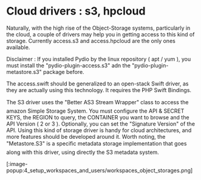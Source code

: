 # Cloud drivers : s3, hpcloud #

Naturally, with the high rise of the Object-Storage systems, particularly in the cloud, a couple of drivers may help you in getting access to this kind of storage. Currently access.s3 and access.hpcloud are the only ones available.

Disclaimer : If you installed Pydio by the linux repository ( apt / yum ), you must install the "pydio-plugin-access.s3" adn the "pydio-plugin-metastore.s3" package before.

The access.swift should be generalized to an open-stack Swift driver, as they are actually using this technology. It requires the PHP Swift Bindings.

The S3 driver uses the "Better AS3 Stream Wrapper" class to access the amazon Simple Storage System. You must configure the  API & SECRET KEYS, the REGION to query, the CONTAINER you want to browse and the API Version ( 2 or 3 ). Optionally, you can set the "Signature Version" of the API. Using this kind of storage driver is handy for cloud architectures, and more features should be developed around it. Worth noting, the "Metastore.S3" is a specific metadata storage implementation that goes along with this driver, using directly the S3 metadata system.

[:image-popup:4_setup_workspaces_and_users/workspaces_object_storages.png]
